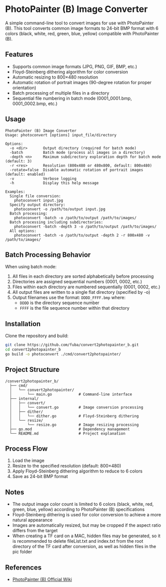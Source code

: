 # PhotoPainter (B) Image Converter

A simple command-line tool to convert images for use with PhotoPainter (B). This tool converts common image formats to 24-bit BMP format with 6 colors (black, white, red, green, blue, yellow) compatible with PhotoPainter (B).

## Features

- Supports common image formats (JPG, PNG, GIF, BMP, etc.)
- Floyd-Steinberg dithering algorithm for color conversion
- Automatic resizing to 800×480 resolution
- Automatic rotation of portrait images (90-degree rotation for proper orientation)
- Batch processing of multiple files in a directory
- Sequential file numbering in batch mode (0001_0001.bmp, 0001_0002.bmp, etc.)

## Usage

```
PhotoPainter (B) Image Converter
Usage: photoconvert [options] input_file/directory

Options:
  -o <dir>       Output directory (required for batch mode)
  -batch         Batch mode (process all images in a directory)
  -depth <n>     Maximum subdirectory exploration depth for batch mode (default: 3)
  -r <res>       Resolution (800x480 or 480x800, default: 800x480)
  -rotate=false  Disable automatic rotation of portrait images (default: enabled)
  -v             Verbose logging
  -h             Display this help message

Examples:
  Single file conversion:
    photoconvert input.jpg
  Specify output directory:
    photoconvert -o /path/to/output input.jpg
  Batch processing:
    photoconvert -batch -o /path/to/output /path/to/images/
  Batch processing including subdirectories:
    photoconvert -batch -depth 3 -o /path/to/output /path/to/images/
  All options:
    photoconvert -batch -o /path/to/output -depth 2 -r 800x480 -v /path/to/images/
```

## Batch Processing Behavior

When using batch mode:
1. All files in each directory are sorted alphabetically before processing
2. Directories are assigned sequential numbers (0001, 0002, etc.)
3. Files within each directory are numbered sequentially (0001, 0002, etc.)
4. All output files are written to a single flat directory (specified by -o)
5. Output filenames use the format: `DDDD_FFFF.bmp` where:
   - `DDDD` is the directory sequence number
   - `FFFF` is the file sequence number within that directory

## Installation

Clone the repository and build:

```bash
git clone https://github.com/fuba/convert2photopainter_b.git
cd convert2photopainter_b
go build -o photoconvert ./cmd/convert2photopainter/
```

## Project Structure

```
/convert2photopainter_b/
  ├── cmd/
  │   └── convert2photopainter/
  │       └── main.go            # Command-line interface
  ├── internal/
  │   ├── convert/
  │   │   └── convert.go         # Image conversion processing
  │   ├── dither/
  │   │   └── dither.go          # Floyd-Steinberg dithering
  │   └── resize/
  │       └── resize.go          # Image resizing processing
  ├── go.mod                     # Dependency management
  └── README.md                  # Project explanation
```

## Process Flow

1. Load the image
2. Resize to the specified resolution (default: 800×480)
3. Apply Floyd-Steinberg dithering algorithm to reduce to 6 colors
4. Save as 24-bit BMP format

## Notes

- The output image color count is limited to 6 colors (black, white, red, green, blue, yellow) according to PhotoPainter (B) specifications
- Floyd-Steinberg dithering is used for color conversion to achieve a more natural appearance
- Images are automatically resized, but may be cropped if the aspect ratio differs from the target
- When creating a TF card on a MAC, hidden files may be generated, so it is recommended to delete fileList.txt and index.txt from the root directory of the TF card after conversion, as well as hidden files in the pic folder

## References

- [PhotoPainter (B) Official Wiki](https://www.waveshare.com/wiki/PhotoPainter_(B))